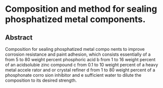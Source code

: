 # Composition and method for sealing phosphatized metal components.

## Abstract
Composition for sealing phosphatized metal compo nents to improve corrosion resistance and paint adhesion, which consists essentially of a from 5 to 80 weight percent phosphoric acid b from 1 to 16 weight percent of an acidsolubie zinc compound c from 0.1 to 10 weight percent of a heavy metal accele rator and or crystal refiner d from 1 to 80 weight percent of a phosphonate corro sion inhibitor and e sufficient water to dilute the composition to its desired strength.